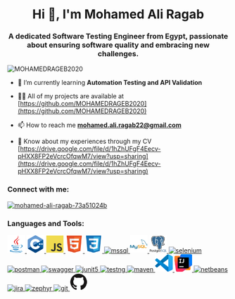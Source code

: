 <h1 align="center">Hi 👋, I'm Mohamed Ali Ragab</h1>
<h3 align="center">A dedicated Software Testing Engineer from Egypt, passionate about ensuring software quality and embracing new challenges.</h3>

<p align="left"> <img src="https://komarev.com/ghpvc/?username=MOHAMEDRAGEB2020&label=Profile%20views&color=0e75b6&style=flat" alt="MOHAMEDRAGEB2020" /> </p>

- 🌱 I’m currently learning **Automation Testing and API Validation**

- 👨‍💻 All of my projects are available at [https://github.com/MOHAMEDRAGEB2020](https://github.com/MOHAMEDRAGEB2020)

- 📫 How to reach me **mohamed.ali.ragab22@gmail.com**

- 📄 Know about my experiences through my CV [https://drive.google.com/file/d/1hZhUFgF4Eecv-pHXX8FP2eVcrcOfqwM7/view?usp=sharing](https://drive.google.com/file/d/1hZhUFgF4Eecv-pHXX8FP2eVcrcOfqwM7/view?usp=sharing)

<h3 align="left">Connect with me:</h3>
<p align="left">
<a href="https://www.linkedin.com/in/mohamed-ali-ragab-73a51024b" target="blank"><img align="center" src="https://raw.githubusercontent.com/rahuldkjain/github-profile-readme-generator/master/src/images/icons/Social/linked-in-alt.svg" alt="mohamed-ali-ragab-73a51024b" height="30" width="40" /></a>
</p>

<h3 align="left">Languages and Tools:</h3>
<p align="left">
<a href="https://www.java.com" target="_blank" rel="noreferrer"> <img src="https://raw.githubusercontent.com/devicons/devicon/master/icons/java/java-original.svg" alt="java" width="40" height="40"/> </a>
<a href="https://www.w3schools.com/cpp/" target="_blank" rel="noreferrer"> <img src="https://raw.githubusercontent.com/devicons/devicon/master/icons/cplusplus/cplusplus-original.svg" alt="cplusplus" width="40" height="40"/> </a>
<a href="https://developer.mozilla.org/en-US/docs/Web/JavaScript" target="_blank" rel="noreferrer"> <img src="https://raw.githubusercontent.com/devicons/devicon/master/icons/javascript/javascript-original.svg" alt="javascript" width="40" height="40"/> </a>
<a href="https://www.w3schools.com/html/" target="_blank" rel="noreferrer"> <img src="https://raw.githubusercontent.com/devicons/devicon/master/icons/html5/html5-original.svg" alt="html5" width="40" height="40"/> </a>
<a href="https://www.w3schools.com/css/" target="_blank" rel="noreferrer"> <img src="https://raw.githubusercontent.com/devicons/devicon/master/icons/css3/css3-original.svg" alt="css3" width="40" height="40"/> </a>
<a href="https://www.microsoft.com/en-us/sql-server" target="_blank" rel="noreferrer"> <img src="https://www.svgrepo.com/show/303229/microsoft-sql-server-logo.svg" alt="mssql" width="40" height="40"/> </a>
<a href="https://www.mysql.com/" target="_blank" rel="noreferrer"> <img src="https://raw.githubusercontent.com/devicons/devicon/master/icons/mysql/mysql-original-wordmark.svg" alt="mysql" width="40" height="40"/> </a>
<a href="https://www.postgresql.org" target="_blank" rel="noreferrer"> <img src="https://raw.githubusercontent.com/devicons/devicon/master/icons/postgresql/postgresql-original-wordmark.svg" alt="postgresql" width="40" height="40"/> </a>
<a href="https://www.selenium.dev" target="_blank" rel="noreferrer"> <img src="https://raw.githubusercontent.com/detain/svg-logos/780f25886640cef088af994181646db2f6b1a3f8/svg/selenium-logo.svg" alt="selenium" width="40" height="40"/> </a>
<a href="https://www.postman.com/" target="_blank" rel="noreferrer"> <img src="https://www.vectorlogo.zone/logos/getpostman/getpostman-icon.svg" alt="postman" width="40" height="40"/> </a>
<a href="https://swagger.io/" target="_blank" rel="noreferrer"> <img src="https://www.vectorlogo.zone/logos/swagger/swagger-icon.svg" alt="swagger" width="40" height="40"/> </a>
<a href="https://junit.org/junit5/" target="_blank" rel="noreferrer"> <img src="https://www.vectorlogo.zone/logos/junit/junit-icon.svg" alt="junit5" width="40" height="40"/> </a>
<a href="https://testng.org/" target="_blank" rel="noreferrer"> <img src="https://www.vectorlogo.zone/logos/testng/testng-icon.svg" alt="testng" width="40" height="40"/> </a>
<a href="https://maven.apache.org/" target="_blank" rel="noreferrer"> <img src="https://www.vectorlogo.zone/logos/apache_maven/apache_maven-icon.svg" alt="maven" width="40" height="40"/> </a>
<a href="https://code.visualstudio.com/" target="_blank" rel="noreferrer"> <img src="https://raw.githubusercontent.com/devicons/devicon/master/icons/vscode/vscode-original.svg" alt="vscode" width="40" height="40"/> </a>
<a href="https://www.jetbrains.com/idea/" target="_blank" rel="noreferrer"> <img src="https://raw.githubusercontent.com/devicons/devicon/master/icons/intellij/intellij-original.svg" alt="intellij" width="40" height="40"/> </a>
<a href="https://netbeans.apache.org/" target="_blank" rel="noreferrer"> <img src="https://www.vectorlogo.zone/logos/apache_netbeans/apache_netbeans-icon.svg" alt="netbeans" width="40" height="40"/> </a>
<a href="https://www.atlassian.com/software/jira" target="_blank" rel="noreferrer"> <img src="https://www.vectorlogo.zone/logos/atlassian_jira/atlassian_jira-icon.svg" alt="jira" width="40" height="40"/> </a>
<a href="https://www.getzephyr.com/" target="_blank" rel="noreferrer"> <img src="https://www.vectorlogo.zone/logos/getzephyr/getzephyr-icon.svg" alt="zephyr" width="40" height="40"/> </a>
<a href="https://git-scm.com/" target="_blank" rel="noreferrer"> <img src="https://www.vectorlogo.zone/logos/git-scm/git-scm-icon.svg" alt="git" width="40" height="40"/> </a>
<a href="https://github.com/" target="_blank" rel="noreferrer"> <img src="https://raw.githubusercontent.com/devicons/devicon/master/icons/github/github-original.svg" alt="github" width="40" height="40"/> </a>
</p>
